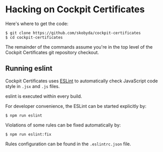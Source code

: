 # Hacking on Cockpit Certificates

Here's where to get the code:

    $ git clone https://github.com/skobyda/cockpit-certificates
    $ cd cockpit-certificates

The remainder of the commands assume you're in the top level of the
Cockpit Certificates git repository checkout.

## Running eslint

Cockpit Certificates uses [ESLint](https://eslint.org/) to automatically check
JavaScript code style in `.jsx` and `.js` files.

eslint is executed within every build.

For developer convenience, the ESLint can be started explicitly by:

    $ npm run eslint

Violations of some rules can be fixed automatically by:

    $ npm run eslint:fix

Rules configuration can be found in the `.eslintrc.json` file.
